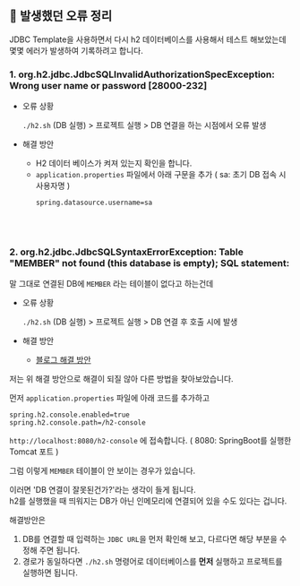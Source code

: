 ## 🚀 발생했던 오류 정리

JDBC Template을 사용하면서 다시 h2 데이터베이스를 사용해서 테스트 해보았는데
몇몇 에러가 발생하여 기록하려고 합니다.

### 1. org.h2.jdbc.JdbcSQLInvalidAuthorizationSpecException: Wrong user name or password [28000-232]

- 오류 상황
    
    `./h2.sh` (DB 실행) > 프로젝트 실행 > DB 연결을 하는 시점에서 오류 발생

- 해결 방안

    - H2 데이터 베이스가 켜져 있는지 확인을 합니다.
    - `application.properties` 파일에서 아래 구문을 추가 ( sa: 초기 DB 접속 시 사용자명 ) 
        ```
      spring.datasource.username=sa
      ```
      
<br />
<br />

### 2. org.h2.jdbc.JdbcSQLSyntaxErrorException: Table "MEMBER" not found (this database is empty); SQL statement:

말 그대로 연결된 DB에 `MEMBER` 라는 테이블이 없다고 하는건데

- 오류 상황

  `./h2.sh` (DB 실행) > 프로젝트 실행 > DB 연결 후 호출 시에 발생

- 해결 방안

    - [블로그 해결 방안](https://c-omealong.tistory.com/43)
    

저는 위 해결 방안으로 해결이 되질 않아 다른 방법을 찾아보았습니다.

먼저 `application.properties` 파일에 아래 코드를 추가하고
```
spring.h2.console.enabled=true
spring.h2.console.path=/h2-console
```

`http://localhost:8080/h2-console` 에 접속합니다. ( 8080: SpringBoot를 실행한 Tomcat 포트 )

그럼 이렇게 `MEMBER` 테이블이 안 보이는 경우가 있습니다.

이러면 'DB 연결이 잘못된건가?'라는 생각이 들게 됩니다. <br />
h2를 실행했을 때 띄워지는 DB가 아닌 인메모리에 연결되어 있을 수도 있다는 겁니다.

해결방안은 
1. DB를 연결할 때 입력하는 `JDBC URL`을 먼저 확인해 보고, 다르다면 해당 부분을 수정해 주면 됩니다. 
2. 경로가 동일하다면 `./h2.sh` 명령어로 데이터베이스를 **먼저** 실행하고 프로젝트를 실행하면 됩니다.